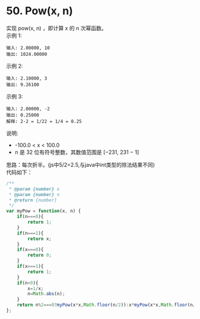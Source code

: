 #  50. Pow(x, n)
实现 pow(x, n) ，即计算 x 的 n 次幂函数。  
示例 1:

    输入: 2.00000, 10
    输出: 1024.00000
示例 2:

    输入: 2.10000, 3
    输出: 9.26100
示例 3:

    输入: 2.00000, -2
    输出: 0.25000
    解释: 2-2 = 1/22 = 1/4 = 0.25
说明:

* -100.0 < x < 100.0
* n 是 32 位有符号整数，其数值范围是 [−231, 231 − 1] 

思路：每次折半。(js中5/2=2.5,与java中int类型的除法结果不同)  
代码如下：
```javascript
/**
 * @param {number} x
 * @param {number} n
 * @return {number}
 */
var myPow = function(x, n) {
    if(n===0){
        return 1;
    }
    if(n===1){
        return x;
    }
    if(x===0){
        return 0;
    }
    if(x===1){
        return 1;
    }
    if(n<0){  
        x=1/x;
        n=Math.abs(n);
    }
    return n%2===0?myPow(x*x,Math.floor(n/2)):x*myPow(x*x,Math.floor(n/2));
};
```
